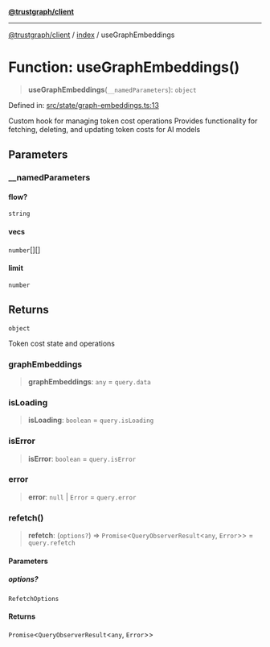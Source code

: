 [**@trustgraph/client**](../../README.md)

***

[@trustgraph/client](../../README.md) / [index](../README.md) / useGraphEmbeddings

# Function: useGraphEmbeddings()

> **useGraphEmbeddings**(`__namedParameters`): `object`

Defined in: [src/state/graph-embeddings.ts:13](https://github.com/trustgraph-ai/trustgraph-ts-client/blob/dd779923b4eaffccd17ba61aaee70d2766e28e49/src/state/graph-embeddings.ts#L13)

Custom hook for managing token cost operations
Provides functionality for fetching, deleting, and updating token costs
for AI models

## Parameters

### \_\_namedParameters

#### flow?

`string`

#### vecs

`number`[][]

#### limit

`number`

## Returns

`object`

Token cost state and operations

### graphEmbeddings

> **graphEmbeddings**: `any` = `query.data`

### isLoading

> **isLoading**: `boolean` = `query.isLoading`

### isError

> **isError**: `boolean` = `query.isError`

### error

> **error**: `null` \| `Error` = `query.error`

### refetch()

> **refetch**: (`options?`) => `Promise`\<`QueryObserverResult`\<`any`, `Error`\>\> = `query.refetch`

#### Parameters

##### options?

`RefetchOptions`

#### Returns

`Promise`\<`QueryObserverResult`\<`any`, `Error`\>\>
